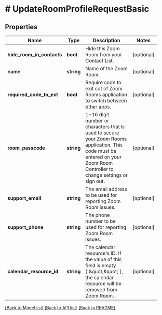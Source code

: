 # # UpdateRoomProfileRequestBasic

## Properties

Name | Type | Description | Notes
------------ | ------------- | ------------- | -------------
**hide_room_in_contacts** | **bool** | Hide this Zoom Room from your Contact List. | [optional]
**name** | **string** | Name of the Zoom Room. | [optional]
**required_code_to_ext** | **bool** | Require code to exit out of Zoom Rooms application to switch between other apps. | [optional]
**room_passcode** | **string** | 1-16 digit number or characters that is used to secure your Zoom Rooms application. This code must be entered on your Zoom Room Controller to change settings or sign out. | [optional]
**support_email** | **string** | The email address to be used for reporting Zoom Room issues. | [optional]
**support_phone** | **string** | The phone number to be used for reporting Zoom Room issues. | [optional]
**calendar_resource_id** | **string** | The calendar resource&#39;s ID. If the value of this field is empty (&#x60;\&quot;\&quot;&#x60;), the calendar resource will be removed from Zoom Room. | [optional]

[[Back to Model list]](../../README.md#models) [[Back to API list]](../../README.md#endpoints) [[Back to README]](../../README.md)
